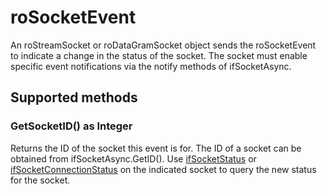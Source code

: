roSocketEvent
=============

An roStreamSocket or roDataGramSocket object sends the roSocketEvent to indicate a change in the status of the socket. The socket must enable specific event notifications via the notify methods of ifSocketAsync.

Supported methods
-----------------

### GetSocketID() as Integer

Returns the ID of the socket this event is for. The ID of a socket can be obtained from ifSocketAsync.GetID(). Use [ifSocketStatus](/docs/references/brightscript/interfaces/ifsocketstatus.md "ifSocketStatus") or [ifSocketConnectionStatus](/docs/references/brightscript/interfaces/ifsocketconnectionstatus.md "ifSocketConnectionStatus") on the indicated socket to query the new status for the socket.